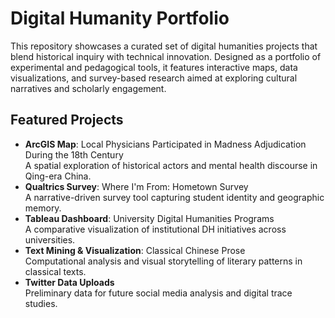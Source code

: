 # Digital Humanity Portfolio
This repository showcases a curated set of digital humanities projects that blend historical inquiry with technical innovation. Designed as a portfolio of experimental and pedagogical tools, it features interactive maps, data visualizations, and survey-based research aimed at exploring cultural narratives and scholarly engagement.

## Featured Projects
- **ArcGIS Map**: Local Physicians Participated in Madness Adjudication During the 18th Century <br>
A spatial exploration of historical actors and mental health discourse in Qing-era China.
- **Qualtrics Survey**: Where I'm From: Hometown Survey <br>
A narrative-driven survey tool capturing student identity and geographic memory.
- **Tableau Dashboard**: University Digital Humanities Programs <br>
A comparative visualization of institutional DH initiatives across universities.
- **Text Mining & Visualization**: Classical Chinese Prose <br>
Computational analysis and visual storytelling of literary patterns in classical texts.
- **Twitter Data Uploads** <br>
Preliminary data for future social media analysis and digital trace studies.

